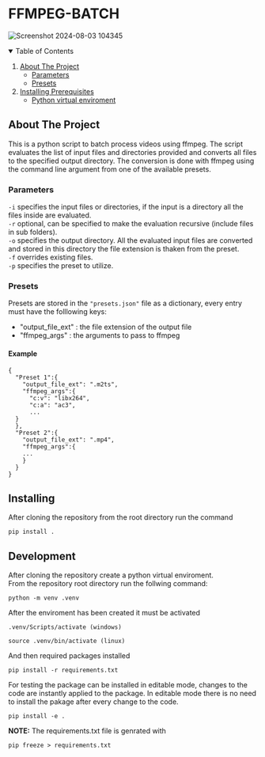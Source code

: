 # FFMPEG-BATCH
![Screenshot 2024-08-03 104345](https://github.com/user-attachments/assets/386996db-d94f-41ab-83ff-bbe4bd0f861d)

<!-- TABLE OF CONTENTS -->
<details open="open">
  <summary>Table of Contents</summary>
  <ol>
    <li><a href="#about-the-project">About The Project</a>
      <ul>
        <li><a href="#parameters">Parameters</a></li>
        <li><a href="#presets">Presets</a></li>
      </ul>
    </li>
    <li><a href="#installing-prerequisites">Installing Prerequisites</a>
      <ul>
        <li><a href="#python-virtual-enviroment">Python virtual enviroment</a></li>
      </ul>
    </li>
  </ol>
</details>


<!-- ABOUT THE PROJECT -->
## About The Project
This is a python script to batch process videos using ffmpeg. The script evaluates the list of input files and directories provided and converts all files to the specified output directory. The conversion is done with ffmpeg using the command line argument from one of the available presets.

### Parameters
`-i` specifies the input files or directories, if the input is a directory all the files inside are evaluated.<br>
`-r` optional, can be specified to make the evaluation recursive (include files in sub folders).<br>
`-o` specifies the output directory. All the evaluated input files are converted and stored in this directory
the file extension is thaken from the preset.<br>
`-f` overrides existing files.<br>
`-p` specifies the preset to utilize.

### Presets
Presets are stored in the `"presets.json"` file as a dictionary,
every entry must have the folllowing keys:
+ "output_file_ext"   : the file extension of the output file
+ "ffmpeg_args"       : the arguments to pass to ffmpeg

#### Example
    {
      "Preset 1":{
        "output_file_ext": ".m2ts",
        "ffmpeg_args":{
          "c:v": "libx264",
          "c:a": "ac3",
          ...
      }
      },
      "Preset 2":{
        "output_file_ext": ".mp4",
        "ffmpeg_args":{
        ...
        }
      }
    }


<!-- INSTALLING -->
## Installing
After cloning the repository from the root directory run the command

    pip install .


<!-- INSTALLING PREREQUISITES -->
## Development
After cloning the repository create a python virtual enviroment.<br>
From the repository root directory run the follwing command:

    python -m venv .venv

After the enviroment has been created it must be activated

    .venv/Scripts/activate (windows)

    source .venv/bin/activate (linux)

And then required packages installed

    pip install -r requirements.txt

For testing the package can be installed in editable mode, changes to the code are instantly applied to the package. In editable mode there is no need to install the pakage after every change to the code.

    pip install -e .


**NOTE:** The requirements.txt file is genrated with

    pip freeze > requirements.txt
